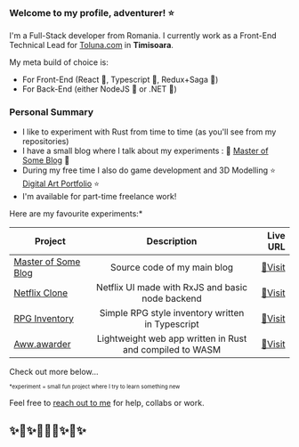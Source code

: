 ### Welcome to my profile, adventurer! ⭐️

I'm a Full-Stack developer from Romania. I currently work as a Front-End Technical Lead for [Toluna.com](https://tolunacorporate.com/) in **Timisoara**.

My meta build of choice is:
 - For Front-End (React 💚, Typescript 💙, Redux+Saga 💛)
 - For Back-End (either NodeJS 💚 or .NET 💙)
 

### Personal Summary
 - I like to experiment with Rust from time to time (as you'll see from my repositories)
 - I have a small blog where I talk about my experiments : 🚀 [Master of Some Blog](https://blog.robertnc.com/) 🚀
 - During my free time I also do game development and 3D Modelling ⭐️ [Digital Art Portfolio](https://www.artstation.com/thunderent) ⭐️
 - I'm available for part-time freelance work! 

Here are my favourite experiments:*

| Project        | Description           | Live URL  |
| ------------- |:-------------:| -----:|
| [Master of Some Blog](https://github.com/nrobert-dev/thunderent-blog)   | Source code of my main blog | [🚀Visit](https://blog.robertnc.com) |
| [Netflix Clone](https://github.com/nrobert-dev/rxJS-netflix-clone)   | Netflix UI made with RxJS and basic node backend | [🚀Visit](https://nrobert-dev.github.io/rxJS-netflix-clone/) |
| [RPG Inventory](https://github.com/nrobert-dev/typescript-rpg-inventory)      | Simple RPG style inventory written in Typescript      |   [🚀Visit](https://nrobert-dev.github.io/typescript-rpg-inventory/) |
| [Aww.awarder](https://github.com/nrobert-dev/aww.arder)      | Lightweight web app written in Rust and compiled to WASM      |   [🚀Visit](https://nrobert-dev.github.io/aww.arder/) |
Check out more below...

<sub><sup>*experiment = small fun project where I try to learn something new</sup></sub>


Feel free to [reach out to me](mailto:robert.nechitelea@gmail.com) for help, collabs or work.

✨🚀✨👨🏻‍🚀✨🖖✨
---
 
